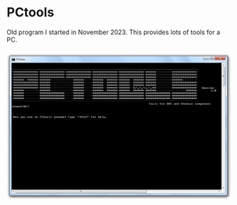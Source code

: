 # PCtools
Old program I started in November 2023. This provides lots of tools for a PC.
<h3><img src="Images/PCtools.PNG" alt="Running in the Command Prompt"></h3>
